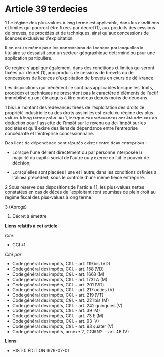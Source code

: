 # Article 39 terdecies

1  Le régime des plus-values à long terme est applicable, dans les conditions et limites qui pourront être fixées par décret
(1), aux produits des cessions de brevets, de procédés et de techniques, ainsi qu'aux concessions de licences exclusives
d'exploitation.

Il en est de même pour les concessions de licences par lesquelles le titulaire se dessaisit pour un secteur géographique
déterminé ou pour une application particulière.

Ce régime s'applique également, dans des conditions et limites qui seront fixées par décret (1), aux produits de cessions de
brevets ou de concessions de licences d'exploitation de brevets en cours de délivrance.

Les dispositions qui précèdent ne sont pas applicables lorsque les droits, procédés et techniques ne présentent pas le
caractère d'éléments de l'actif immobilisé ou ont été acquis à titre onéreux depuis moins de deux ans.

1 bis  Le montant des redevances tirées de l'exploitation des droits de propriété industrielle ou des droits assimilés est
exclu du régime des plus-values à long terme prévu au 1, lorsque ces redevances ont été admises en déduction pour l'assiette
de l'impôt sur le revenu ou de l'impôt sur les sociétés et qu'il existe des liens de dépendance entre l'entreprise concédante
et l'entreprise concessionnaire.

Des liens de dépendance sont réputés exister entre deux entreprises :

- Lorsque l'une détient directement ou par personne interposée la majorité du capital social de l'autre ou y exerce en fait
le pouvoir de décision;

- Lorsqu'elles sont placées l'une et l'autre, dans les conditions définies à l'alinéa précédent, sous le contrôle d'une même
tierce entreprise.

2  Sous réserve des dispositions de l'article 41, les plus-values nettes constatées en cas de décès de l'exploitant sont
soumises de plein droit au régime fiscal des plus-values à long terme.

3  (Abrogé)

1)  Décret à émettre.

**Liens relatifs à cet article**

_Cite_:

  - CGI 41

_Cité par_:

  - Code général des impôts, CGI. - art. 119 bis (VD)
  - Code général des impôts, CGI. - art. 158 (VD)
  - Code général des impôts, CGI. - art. 1668 (M)
  - Code général des impôts, CGI. - art. 1731 A (M)
  - Code général des impôts, CGI. - art. 201 (VD)
  - Code général des impôts, CGI. - art. 217 octies (V)
  - Code général des impôts, CGI. - art. 219 (VT)
  - Code général des impôts, CGI. - art. 221 bis (M)
  - Code général des impôts, CGI. - art. 242 quinquies (V)
  - Code général des impôts, CGI. - art. 39 (M)
  - Code général des impôts, CGI. - art. 73 E (M)
  - Code général des impôts, CGI. - art. 93 (V)
  - Code général des impôts, CGI. - art. 93 quater (V)
  - Code général des impôts, annexe 2, CGIAN2. - art. 46 (V)

**Liens**:

  - HISTO: EDITION 1979-07-01
